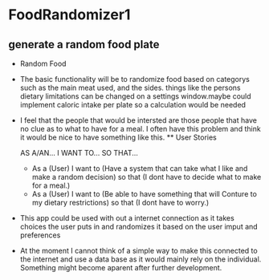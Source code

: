 # FoodRandomizer1

## generate a random food plate


* Random Food
 * The basic functionality will be to randomize food based on categorys such as the main meat used, and the sides.
 things like the persons dietary limitations can be changed on a settings window.maybe could implement caloric intake per plate so a calculation would be needed
 * I feel that the people that would be intersted are those people that have no clue as to what to have for a meal. I often have this problem and think it would be nice to have something like this.
 ** User Stories
 	 
 	  AS A/AN...  I WANT TO...														      SO THAT...
 	+ As a (User) I want to (Have a system that can take what I like and make a random decision) so that (I dont have to decide what to make for a meal.) 
 	+ As a (User) I want to (Be able to have something that will Conture to my dietary restrictions) so that (I dont have to worry.)
 * This app could be used with out a internet connection as it takes choices the user puts in and randomizes it based on the user imput and preferences
 * At the moment I cannot think of a simple way to make this connected to the internet and use a data base as it would mainly rely on the individual. Something might become aparent after further development.
